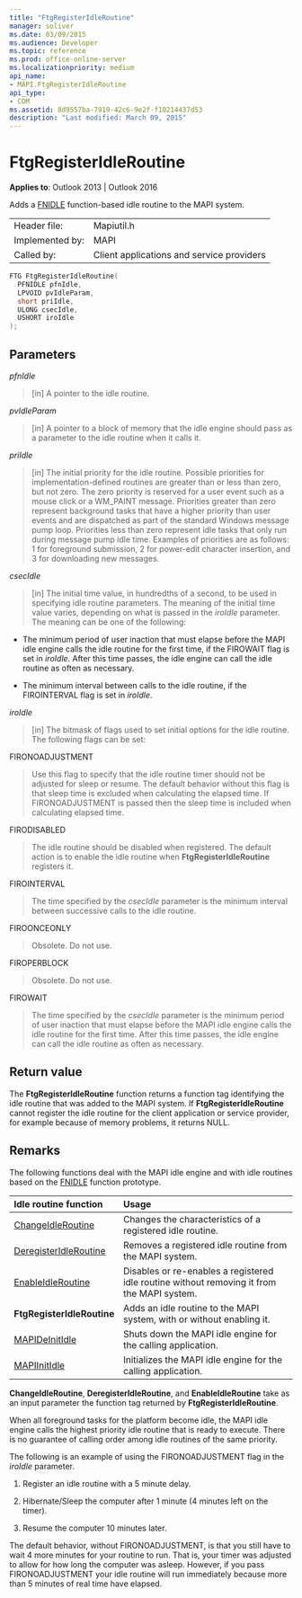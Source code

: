 ```yaml
---
title: "FtgRegisterIdleRoutine"
manager: soliver
ms.date: 03/09/2015
ms.audience: Developer
ms.topic: reference
ms.prod: office-online-server
ms.localizationpriority: medium
api_name:
- MAPI.FtgRegisterIdleRoutine
api_type:
- COM
ms.assetid: 8d9557ba-7919-42c6-9e2f-f10214437d53
description: "Last modified: March 09, 2015"
---
```


# FtgRegisterIdleRoutine

**Applies to**: Outlook 2013 | Outlook 2016 
  
Adds a [FNIDLE](fnidle.md) function-based idle routine to the MAPI system. 
  
|||
|:-----|:-----|
|Header file:  <br/> |Mapiutil.h  <br/> |
|Implemented by:  <br/> |MAPI  <br/> |
|Called by:  <br/> |Client applications and service providers  <br/> |
   
```cpp
FTG FtgRegisterIdleRoutine(
  PFNIDLE pfnIdle,
  LPVOID pvIdleParam,
  short priIdle,
  ULONG csecIdle,
  USHORT iroIdle
);
```

## Parameters

_pfnIdle_
  
> [in] A pointer to the idle routine. 
    
_pvIdleParam_
  
> [in] A pointer to a block of memory that the idle engine should pass as a parameter to the idle routine when it calls it. 
    
_priIdle_
  
> [in] The initial priority for the idle routine. Possible priorities for implementation-defined routines are greater than or less than zero, but not zero. The zero priority is reserved for a user event such as a mouse click or a WM_PAINT message. Priorities greater than zero represent background tasks that have a higher priority than user events and are dispatched as part of the standard Windows message pump loop. Priorities less than zero represent idle tasks that only run during message pump idle time. Examples of priorities are as follows: 1 for foreground submission, 2 for power-edit character insertion, and 3 for downloading new messages.
    
_csecIdle_
  
> [in] The initial time value, in hundredths of a second, to be used in specifying idle routine parameters. The meaning of the initial time value varies, depending on what is passed in the _iroIdle_ parameter. The meaning can be one of the following: 
    
  - The minimum period of user inaction that must elapse before the MAPI idle engine calls the idle routine for the first time, if the FIROWAIT flag is set in  _iroIdle_. After this time passes, the idle engine can call the idle routine as often as necessary. 
    
  - The minimum interval between calls to the idle routine, if the FIROINTERVAL flag is set in  _iroIdle_. 
    
_iroIdle_
  
> [in] The bitmask of flags used to set initial options for the idle routine. The following flags can be set:
    
  FIRONOADJUSTMENT
    
  > Use this flag to specify that the idle routine timer should not be adjusted for sleep or resume. The default behavior without this flag is that sleep time is excluded when calculating the elapsed time. If FIRONOADJUSTMENT is passed then the sleep time is included when calculating elapsed time.
      
  FIRODISABLED
    
  > The idle routine should be disabled when registered. The default action is to enable the idle routine when **FtgRegisterIdleRoutine** registers it. 
      
  FIROINTERVAL 
    
  > The time specified by the  _csecIdle_ parameter is the minimum interval between successive calls to the idle routine. 
      
  FIROONCEONLY 
    
  > Obsolete. Do not use. 
      
  FIROPERBLOCK 
    
  > Obsolete. Do not use. 
      
  FIROWAIT 
    
  > The time specified by the  _csecIdle_ parameter is the minimum period of user inaction that must elapse before the MAPI idle engine calls the idle routine for the first time. After this time passes, the idle engine can call the idle routine as often as necessary. 
    
## Return value

The **FtgRegisterIdleRoutine** function returns a function tag identifying the idle routine that was added to the MAPI system. If **FtgRegisterIdleRoutine** cannot register the idle routine for the client application or service provider, for example because of memory problems, it returns NULL. 
  
## Remarks

The following functions deal with the MAPI idle engine and with idle routines based on the [FNIDLE](fnidle.md) function prototype. 
  
|**Idle routine function**|**Usage**|
|:-----|:-----|
|[ChangeIdleRoutine](changeidleroutine.md) <br/> |Changes the characteristics of a registered idle routine.  <br/> |
|[DeregisterIdleRoutine](deregisteridleroutine.md) <br/> |Removes a registered idle routine from the MAPI system.  <br/> |
|[EnableIdleRoutine](enableidleroutine.md) <br/> |Disables or re-enables a registered idle routine without removing it from the MAPI system.  <br/> |
|**FtgRegisterIdleRoutine** <br/> |Adds an idle routine to the MAPI system, with or without enabling it.  <br/> |
|[MAPIDeInitIdle](mapideinitidle.md) <br/> |Shuts down the MAPI idle engine for the calling application.  <br/> |
|[MAPIInitIdle](mapiinitidle.md) <br/> |Initializes the MAPI idle engine for the calling application.  <br/> |
   
**ChangeIdleRoutine**, **DeregisterIdleRoutine**, and **EnableIdleRoutine** take as an input parameter the function tag returned by **FtgRegisterIdleRoutine**. 
  
When all foreground tasks for the platform become idle, the MAPI idle engine calls the highest priority idle routine that is ready to execute. There is no guarantee of calling order among idle routines of the same priority. 
  
The following is an example of using the FIRONOADJUSTMENT flag in the  _iroIdle_ parameter. 
  
1. Register an idle routine with a 5 minute delay.
    
2. Hibernate/Sleep the computer after 1 minute (4 minutes left on the timer).
    
3. Resume the computer 10 minutes later.
    
The default behavior, without FIRONOADJUSTMENT, is that you still have to wait 4 more minutes for your routine to run. That is, your timer was adjusted to allow for how long the computer was asleep. However, if you pass FIRONOADJUSTMENT your idle routine will run immediately because more than 5 minutes of real time have elapsed.
  

